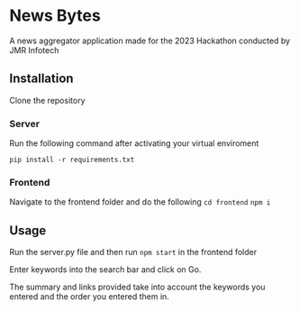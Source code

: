 # News Bytes
A news aggregator application made for the 2023 Hackathon conducted by JMR Infotech

## Installation

Clone the repository

### Server

Run the following command after activating your virtual enviroment

`pip install -r requirements.txt`

### Frontend
Navigate to the frontend folder and do the following
`cd frontend`
`npm i`

## Usage

Run the server.py file and then run `npm start` in the frontend folder

Enter keywords into the search bar and click on Go.

The summary and links provided take into account the keywords you entered and the order you entered them in.